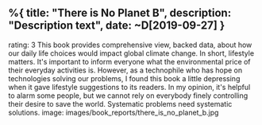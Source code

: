 %{
  title: "There is No Planet B",
  description: "Description text",
  date: ~D[2019-09-27]
}
---
rating: 3
This book provides comprehensive view, backed data, about how our daily life choices would impact global climate change. In short, lifestyle matters. It's important to inform everyone what the environmental price of their everyday activities is. However, as a technophile who has hope on technologies solving our problems, I found this book a little depressing when it gave lifestyle suggestions to its readers. In my opinion, it's helpful to alarm some people, but we cannot rely on everybody finely controlling their desire to save the world. Systematic problems need systematic solutions.
image: images/book_reports/there_is_no_planet_b.jpg
